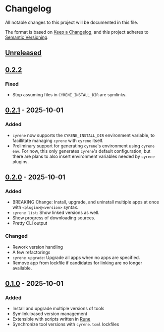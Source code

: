 # Changelog

All notable changes to this project will be documented in this file.

The format is based on [Keep a Changelog](https://keepachangelog.com/en/1.1.0/),
and this project adheres to [Semantic Versioning](https://semver.org/spec/v2.0.0.html).
## [Unreleased]

## [0.2.2]

### Fixed
- Stop assuming files in `CYRENE_INSTALL_DIR` are symlinks.

## [0.2.1] - 2025-10-01

### Added
- `cyrene` now supports the `CYRENE_INSTALL_DIR` environment variable, to facillitate managing `cyrene` with `cyrene` itself.
- Preliminary support for generating `cyrene`'s environment using `cyrene env`. For now, this only generates `cyrene`'s default configuration, but there are plans to also insert environment variables needed by `cyrene` plugins.

## [0.2.0] - 2025-10-01

### Added
- BREAKING Change: Install, upgrade, and uninstall multiple apps at once with `<plugin>@<version>` syntax.
- `cyrene list`: Show linked versions as well.
- Show progress of downloading sources.
- Pretty CLI output

### Changed
- Rework version handling
- A few refactorings
- `cyrene upgrade`: Upgrade all apps when no apps are specified.
- Remove app from lockfile if candidates for linking are no longer available.

## [0.1.0] - 2025-10-01

### Added
- Install and upgrade multiple versions of tools
- Symlink-based version management
- Extensible with scripts written in [Rune](https://rune-rs.github.io/)
- Synchronize tool versions with `cyrene.toml` lockfiles

[unreleased]: https://github.com/Damillora/cyrene/compare/v0.2.2...HEAD
[0.2.2]: https://github.com/Damillora/cyrene/compare/v0.2.1...v0.2.2
[0.2.1]: https://github.com/Damillora/cyrene/compare/v0.2.0...v0.2.1
[0.2.0]: https://github.com/Damillora/cyrene/compare/v0.1.0...v0.2.0
[0.1.0]: https://github.com/Damillora/cyrene/releases/tag/v0.1.0
